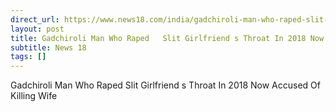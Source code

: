 ```yaml
---
direct_url: https://www.news18.com/india/gadchiroli-man-who-raped-slit-girlfriends-throat-in-2018-now-accused-of-killing-wife-ws-dl-9291368.html
layout: post
title: Gadchiroli Man Who Raped   Slit Girlfriend s Throat In 2018 Now Accused Of Killing Wife
subtitle: News 18
tags: []
---
```


Gadchiroli Man Who Raped   Slit Girlfriend s Throat In 2018 Now Accused Of Killing Wife
